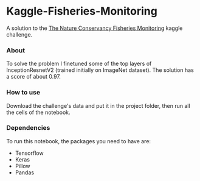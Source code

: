 # Kaggle-Fisheries-Monitoring
A solution to the [The Nature Conservancy Fisheries Monitoring](https://www.kaggle.com/c/the-nature-conservancy-fisheries-monitoring) kaggle challenge.
### About
To solve the problem I finetuned some of the top layers of InceptionResnetV2 (trained initially on ImageNet dataset). The solution has a score of about 0.97.

### How to use
Download the challenge's data and put it in the project folder, then run all the cells of the notebook.

### Dependencies
To run this notebook, the packages you need to have are:
* Tensorflow
* Keras
* Pillow
* Pandas
